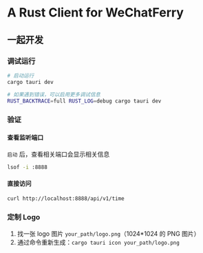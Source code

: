 # A Rust Client for WeChatFerry

## 一起开发
### 调试运行
```sh
# 启动运行
cargo tauri dev

# 如果遇到错误，可以启用更多调试信息
RUST_BACKTRACE=full RUST_LOG=debug cargo tauri dev
```

### 验证
#### 查看监听端口
`启动` 后，查看相关端口会显示相关信息
```sh
lsof -i :8888
```

#### 直接访问
```sh
curl http://localhost:8888/api/v1/time
```

### 定制 Logo
1. 找一张 logo 图片 `your_path/logo.png`（1024*1024 的 PNG 图片）
2. 通过命令重新生成：`cargo tauri icon your_path/logo.png`
